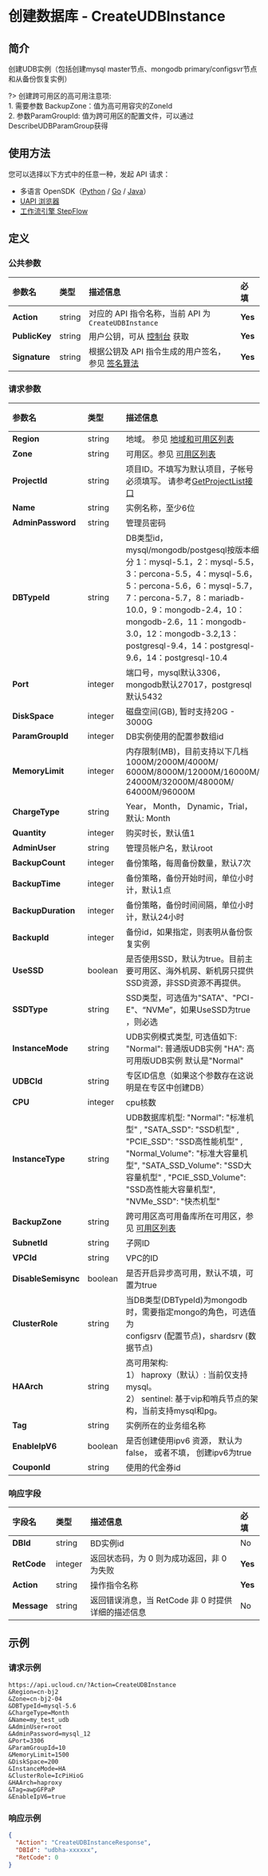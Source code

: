 # 创建数据库 - CreateUDBInstance

## 简介

创建UDB实例（包括创建mysql master节点、mongodb primary/configsvr节点和从备份恢复实例）

?> 创建跨可用区的高可用注意项:<br />1. 需要参数 BackupZone：值为高可用容灾的ZoneId<br />2. 参数ParamGroupId: 值为跨可用区的配置文件，可以通过DescribeUDBParamGroup获得



## 使用方法

您可以选择以下方式中的任意一种，发起 API 请求：
- 多语言 OpenSDK（[Python](https://github.com/ucloud/ucloud-sdk-python3) / [Go](https://github.com/ucloud/ucloud-sdk-go) / [Java](https://github.com/ucloud/ucloud-sdk-java)）
- [UAPI 浏览器](https://console.ucloud.cn/uapi/detail?id=CreateUDBInstance)
- [工作流引擎 StepFlow](https://console.ucloud.cn/stepflow/manage/)

## 定义

### 公共参数

| 参数名 | 类型 | 描述信息 | 必填 |
|:---|:---|:---|:---|
| **Action**     | string  | 对应的 API 指令名称，当前 API 为 `CreateUDBInstance`                        | **Yes** |
| **PublicKey**  | string  | 用户公钥，可从 [控制台](https://console.ucloud.cn/uapi/apikey) 获取                                             | **Yes** |
| **Signature**  | string  | 根据公钥及 API 指令生成的用户签名，参见 [签名算法](api/summary/signature.md)  | **Yes** |

### 请求参数

| 参数名 | 类型 | 描述信息 | 必填 |
|:---|:---|:---|:---|
| **Region** | string | 地域。 参见 [地域和可用区列表](api/summary/regionlist) |**Yes**|
| **Zone** | string | 可用区。参见 [可用区列表](api/summary/regionlist) |**Yes**|
| **ProjectId** | string | 项目ID。不填写为默认项目，子帐号必须填写。 请参考[GetProjectList接口](api/summary/get_project_list) |No|
| **Name** | string | 实例名称，至少6位 |**Yes**|
| **AdminPassword** | string | 管理员密码 |**Yes**|
| **DBTypeId** | string | DB类型id，mysql/mongodb/postgesql按版本细分 1：mysql-5.1，2：mysql-5.5，3：percona-5.5，4：mysql-5.6，5：percona-5.6，6：mysql-5.7，7：percona-5.7，8：mariadb-10.0，9：mongodb-2.4，10：mongodb-2.6，11：mongodb-3.0，12：mongodb-3.2,13：postgresql-9.4，14：postgresql-9.6，14：postgresql-10.4 |**Yes**|
| **Port** | integer | 端口号，mysql默认3306，mongodb默认27017，postgresql默认5432 |**Yes**|
| **DiskSpace** | integer | 磁盘空间(GB), 暂时支持20G - 3000G |**Yes**|
| **ParamGroupId** | integer | DB实例使用的配置参数组id |**Yes**|
| **MemoryLimit** | integer | 内存限制(MB)，目前支持以下几档 1000M/2000M/4000M/ 6000M/8000M/12000M/16000M/ 24000M/32000M/48000M/ 64000M/96000M |**Yes**|
| **ChargeType** | string | Year， Month， Dynamic，Trial，默认: Month |No|
| **Quantity** | integer | 购买时长，默认值1 |No|
| **AdminUser** | string | 管理员帐户名，默认root |No|
| **BackupCount** | integer | 备份策略，每周备份数量，默认7次 |No|
| **BackupTime** | integer | 备份策略，备份开始时间，单位小时计，默认1点 |No|
| **BackupDuration** | integer | 备份策略，备份时间间隔，单位小时计，默认24小时 |No|
| **BackupId** | integer | 备份id，如果指定，则表明从备份恢复实例 |No|
| **UseSSD** | boolean | 是否使用SSD，默认为true。目前主要可用区、海外机房、新机房只提供SSD资源，非SSD资源不再提供。 |No|
| **SSDType** | string | SSD类型，可选值为"SATA"、"PCI-E"、“NVMe”，如果UseSSD为true ，则必选 |No|
| **InstanceMode** | string | UDB实例模式类型, 可选值如下: "Normal": 普通版UDB实例 "HA": 高可用版UDB实例 默认是"Normal" |No|
| **UDBCId** | string | 专区ID信息（如果这个参数存在这说明是在专区中创建DB） |No|
| **CPU** | integer | cpu核数 |No|
| **InstanceType** | string | UDB数据库机型: "Normal": "标准机型" , "SATA_SSD": "SSD机型" , "PCIE_SSD": "SSD高性能机型" , "Normal_Volume": "标准大容量机型", "SATA_SSD_Volume": "SSD大容量机型" , "PCIE_SSD_Volume": "SSD高性能大容量机型", "NVMe_SSD": "快杰机型" |No|
| **BackupZone** | string | 跨可用区高可用备库所在可用区，参见 [可用区列表](api/summary/regionlist) |No|
| **SubnetId** | string | 子网ID |No|
| **VPCId** | string | VPC的ID |No|
| **DisableSemisync** | boolean | 是否开启异步高可用，默认不填，可置为true |No|
| **ClusterRole** | string | 当DB类型(DBTypeId)为mongodb时，需要指定mongo的角色，可选值为<br />configsrv (配置节点)，shardsrv (数据节点) |No|
| **HAArch** | string | 高可用架构:<br />1） haproxy（默认）: 当前仅支持mysql。<br />2） sentinel: 基于vip和哨兵节点的架构，当前支持mysql和pg。 |No|
| **Tag** | string | 实例所在的业务组名称 |No|
| **EnableIpV6** | boolean | 是否创建使用ipv6 资源， 默认为false， 或者不填， 创建ipv6为true |No|
| **CouponId** | string | 使用的代金券id |No|

### 响应字段

| 字段名 | 类型 | 描述信息 | 必填 |
|:---|:---|:---|:---|
| **DBId** | string | BD实例id |No|
| **RetCode** | integer | 返回状态码，为 0 则为成功返回，非 0 为失败 |**Yes**|
| **Action** | string | 操作指令名称 |**Yes**|
| **Message** | string | 返回错误消息，当 RetCode 非 0 时提供详细的描述信息 |No|




## 示例

### 请求示例
    
```
https://api.ucloud.cn/?Action=CreateUDBInstance
&Region=cn-bj2
&Zone=cn-bj2-04
&DBTypeId=mysql-5.6
&ChargeType=Month   
&Name=my_test_udb
&AdminUser=root
&AdminPassword=mysql_12
&Port=3306
&ParamGroupId=10
&MemoryLimit=1500
&DiskSpace=200
&InstanceMode=HA
&ClusterRole=IcPiHioG
&HAArch=haproxy
&Tag=awpGFPaP
&EnableIpV6=true
```

### 响应示例
    
```json
{
  "Action": "CreateUDBInstanceResponse",
  "DBId": "udbha-xxxxxx",
  "RetCode": 0
}
```




